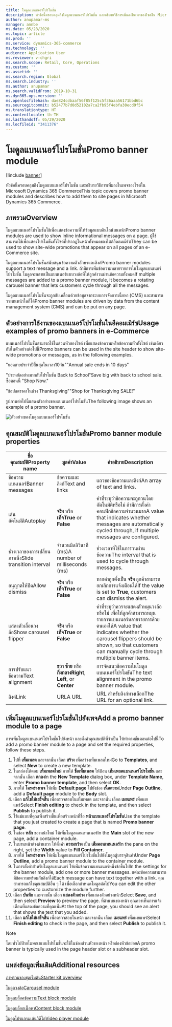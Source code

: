 ```yaml
---
title: โมดูลแบนเนอร์โปรโมชั่น
description: หัวข้อนี้ครอบคลุมถึงโมดูลแบนเนอร์โปรโมชั่น และอธิบายวิธีการเพิ่มลงในเพจของไซต์ใน Microsoft Dynamics 365 Commerce
author: anupamar-ms
manager: annbe
ms.date: 05/28/2020
ms.topic: article
ms.prod: ''
ms.service: dynamics-365-commerce
ms.technology: ''
audience: Application User
ms.reviewer: v-chgri
ms.search.scope: Retail, Core, Operations
ms.custom: ''
ms.assetid: ''
ms.search.region: Global
ms.search.industry: ''
ms.author: anupamar
ms.search.validFrom: 2019-10-31
ms.dyn365.ops.version: ''
ms.openlocfilehash: dae824cdbaaf56f85f125c5f36aaa56171bbd6bc
ms.sourcegitcommit: b52477b7d0d52102a7ca2fb95f4ebfa30ecd9f54
ms.translationtype: HT
ms.contentlocale: th-TH
ms.lasthandoff: 05/29/2020
ms.locfileid: "3411376"
---
```

# <a name="promo-banner-module"></a><span data-ttu-id="bb364-103">โมดูลแบนเนอร์โปรโมชั่น</span><span class="sxs-lookup"><span data-stu-id="bb364-103">Promo banner module</span></span>

[!include [banner](includes/banner.md)]

<span data-ttu-id="bb364-104">หัวข้อนี้ครอบคลุมถึงโมดูลแบนเนอร์โปรโมชั่น และอธิบายวิธีการเพิ่มลงในเพจของไซต์ใน Microsoft Dynamics 365 Commerce</span><span class="sxs-lookup"><span data-stu-id="bb364-104">This topic covers promo banner modules and describes how to add them to site pages in Microsoft Dynamics 365 Commerce.</span></span>

## <a name="overview"></a><span data-ttu-id="bb364-105">ภาพรวม</span><span class="sxs-lookup"><span data-stu-id="bb364-105">Overview</span></span>

<span data-ttu-id="bb364-106">โมดูลแบนเนอร์โปรโมชั่นใช้เพื่อแสดงข้อความที่ให้ข้อมูลแบบอินไลน์บนหน้า</span><span class="sxs-lookup"><span data-stu-id="bb364-106">Promo banner modules are used to show inline informational messages on a page.</span></span> <span data-ttu-id="bb364-107">ผู้ใช้สามารถใช้เพื่อแสดงโปรโมชันทั้งไซต์ที่ปรากฏในหน้าทั้งหมดของไซต์อีคอมเมิร์ซ</span><span class="sxs-lookup"><span data-stu-id="bb364-107">They can be used to show site-wide promotions that appear on all pages of an e-Commerce site.</span></span> 

<span data-ttu-id="bb364-108">โมดูลแบนเนอร์โปรโมชั่นสนับสนุนข้อความตัวอักษรและลิงค์</span><span class="sxs-lookup"><span data-stu-id="bb364-108">Promo banner modules support a text message and a link.</span></span> <span data-ttu-id="bb364-109">ถ้ามีการเพิ่มข้อความหลายรายการในโมดูลแบนเนอร์โปรโมชั่น โมดูลจะกลายเป็นแบนเนอร์แบบวงล้อที่ให้ลูกค้าวนผ่านข้อความทั้งหมด</span><span class="sxs-lookup"><span data-stu-id="bb364-109">If multiple messages are added to a promo banner module, it becomes a rotating carousel banner that lets customers cycle through all the messages.</span></span> 

<span data-ttu-id="bb364-110">โมดูลแบนเนอร์โปรโมชั่นจะถูกขับเคลื่อนด้วยข้อมูลจากระบบการจัดการเนื้อหา (CMS) และสามารถวางบนหน้าใดก็ได้</span><span class="sxs-lookup"><span data-stu-id="bb364-110">Promo banner modules are driven by data from the content management system (CMS) and can be put on any page.</span></span>

## <a name="usage-examples-of-promo-banners-in-e-commerce"></a><span data-ttu-id="bb364-111">ตัวอย่างการใช้งานของแบนเนอร์โปรโมชั่นในอีคอมเมิร์ซ</span><span class="sxs-lookup"><span data-stu-id="bb364-111">Usage examples of promo banners in e-Commerce</span></span>

<span data-ttu-id="bb364-112">แบนเนอร์โปรโมชั่นสามารถใช้ในส่วนหัวของไซต์ เพื่อแสดงข้อความหรือข้อความทั่วทั้งไซต์ เช่นเดียวกับในตัวอย่างต่อไปนี้</span><span class="sxs-lookup"><span data-stu-id="bb364-112">Promo banners can be used in the site header to show site-wide promotions or messages, as in the following examples.</span></span>

<span data-ttu-id="bb364-113">"ยอดขายประจำปีสิ้นสุดในเวลา10วัน"</span><span class="sxs-lookup"><span data-stu-id="bb364-113">"Annual sale ends in 10 days"</span></span>

<span data-ttu-id="bb364-114">"ประหยัดอย่างมากกับโปรโมชัน Back to School</span><span class="sxs-lookup"><span data-stu-id="bb364-114">"Save big with back to school sale.</span></span> <span data-ttu-id="bb364-115">ซื้อตอนนี้ "</span><span class="sxs-lookup"><span data-stu-id="bb364-115">Shop Now."</span></span>

<span data-ttu-id="bb364-116">"ช้อปลดราคาในช่วง Thanksgiving"</span><span class="sxs-lookup"><span data-stu-id="bb364-116">"Shop for Thanksgiving SALE!"</span></span> 

<span data-ttu-id="bb364-117">รูปภาพต่อไปนี้แสดงตัวอย่างของแบนเนอร์โปรโมชัน</span><span class="sxs-lookup"><span data-stu-id="bb364-117">The following image shows an example of a promo banner.</span></span>

![ตัวอย่างของโมดูลแบนเนอร์โปรโมชัน](./media/ecommerce-Promobanner.PNG)

## <a name="promo-banner-module-properties"></a><span data-ttu-id="bb364-119">คุณสมบัติโมดูลแบนเนอร์โปรโมชั่น</span><span class="sxs-lookup"><span data-stu-id="bb364-119">Promo banner module properties</span></span>

| <span data-ttu-id="bb364-120">ชื่อคุณสมบัติ</span><span class="sxs-lookup"><span data-stu-id="bb364-120">Property name</span></span>             | <span data-ttu-id="bb364-121">มูลค่า</span><span class="sxs-lookup"><span data-stu-id="bb364-121">Value</span></span>                              | <span data-ttu-id="bb364-122">คำอธิบาย</span><span class="sxs-lookup"><span data-stu-id="bb364-122">Description</span></span> |
|---------------------------|------------------------------------|-------------|
| <span data-ttu-id="bb364-123">ข้อความแบนเนอร์</span><span class="sxs-lookup"><span data-stu-id="bb364-123">Banner messages</span></span>           | <span data-ttu-id="bb364-124">ข้อความและลิงก์</span><span class="sxs-lookup"><span data-stu-id="bb364-124">Text and links</span></span>                     | <span data-ttu-id="bb364-125">แถวของข้อความและลิงก์</span><span class="sxs-lookup"><span data-stu-id="bb364-125">An array of text and links.</span></span> |
| <span data-ttu-id="bb364-126">เล่นอัตโนมัติ</span><span class="sxs-lookup"><span data-stu-id="bb364-126">Autoplay</span></span>                  | <span data-ttu-id="bb364-127">**จริง** หรือ **เท็จ**</span><span class="sxs-lookup"><span data-stu-id="bb364-127">**True** or **False**</span></span>              | <span data-ttu-id="bb364-128">ค่าที่ระบุว่าข้อความจะถูกวนโดยอัตโนมัติหรือไม่ ถ้ามีการตั้งค่าคอนฟิกข้อความจำนวนมาก</span><span class="sxs-lookup"><span data-stu-id="bb364-128">A value that indicates whether messages are automatically cycled through, if multiple messages are configured.</span></span> |
| <span data-ttu-id="bb364-129">ช่วงเวลาของการเปลี่ยนภาพนิ่ง</span><span class="sxs-lookup"><span data-stu-id="bb364-129">Slide transition interval</span></span> | <span data-ttu-id="bb364-130">จำนวนมิลลิวินาที (ms)</span><span class="sxs-lookup"><span data-stu-id="bb364-130">A number of milliseconds (ms)</span></span>      | <span data-ttu-id="bb364-131">ช่วงเวลาที่ใช้ในการวนผ่านข้อความ</span><span class="sxs-lookup"><span data-stu-id="bb364-131">The interval that is used to cycle through messages.</span></span> |
| <span data-ttu-id="bb364-132">อนุญาตให้ปิด</span><span class="sxs-lookup"><span data-stu-id="bb364-132">Allow dismiss</span></span>             | <span data-ttu-id="bb364-133">**จริง** หรือ **เท็จ**</span><span class="sxs-lookup"><span data-stu-id="bb364-133">**True** or **False**</span></span>              | <span data-ttu-id="bb364-134">หากค่าถูกตั้งเป็น **จริง** ลูกค้าสามารถยกเลิกการแจ้งเตือนได้</span><span class="sxs-lookup"><span data-stu-id="bb364-134">If the value is set to **True**, customers can dismiss the alert.</span></span> |
| <span data-ttu-id="bb364-135">แสดงตัวเลื่อนวงล้อ</span><span class="sxs-lookup"><span data-stu-id="bb364-135">Show carousel flipper</span></span>     | <span data-ttu-id="bb364-136">**จริง** หรือ **เท็จ**</span><span class="sxs-lookup"><span data-stu-id="bb364-136">**True** or **False**</span></span>              | <span data-ttu-id="bb364-137">ค่าที่ระบุว่าควรจะแสดงตัวหมุนวงล้อหรือไม่ เพื่อให้ลูกค้าสามารถหมุนรายการแบนเนอร์หลายรายการด้วยตนเองได้</span><span class="sxs-lookup"><span data-stu-id="bb364-137">A value that indicates whether the carousel flippers should be shown, so that customers can manually cycle through multiple banner items.</span></span> |
| <span data-ttu-id="bb364-138">การปรับแนวข้อความ</span><span class="sxs-lookup"><span data-stu-id="bb364-138">Text alignment</span></span>            | <span data-ttu-id="bb364-139">**ขวา** **ซ้าย** หรือ **กึ่งกลาง**</span><span class="sxs-lookup"><span data-stu-id="bb364-139">**Right**, **Left**, or **Center**</span></span> | <span data-ttu-id="bb364-140">การจัดแนวข้อความในโมดูลแบนเนอร์โปรโมชัน</span><span class="sxs-lookup"><span data-stu-id="bb364-140">The text alignment in the promo banner module.</span></span> |
| <span data-ttu-id="bb364-141">ลิงค์</span><span class="sxs-lookup"><span data-stu-id="bb364-141">Link</span></span>                      | <span data-ttu-id="bb364-142">URL</span><span class="sxs-lookup"><span data-stu-id="bb364-142">A URL</span></span>                              | <span data-ttu-id="bb364-143">URL สำหรับลิงก์ทางเลือก</span><span class="sxs-lookup"><span data-stu-id="bb364-143">The URL for an optional link.</span></span> |

## <a name="add-a-promo-banner-module-to-a-page"></a><span data-ttu-id="bb364-144">เพิ่มโมดูลแบนเนอร์โปรโมชั่นไปยังเพจ</span><span class="sxs-lookup"><span data-stu-id="bb364-144">Add a promo banner module to a page</span></span> 

<span data-ttu-id="bb364-145">การเพิ่มโมดูลแบนเนอร์โปรโมชั่นไปยังหน้า และตั้งค่าคุณสมบัติที่จำเป็น ให้ทำตามขั้นตอนต่อไปนี้</span><span class="sxs-lookup"><span data-stu-id="bb364-145">To add a promo banner module to a page and set the required properties, follow these steps.</span></span>

1. <span data-ttu-id="bb364-146">ไปที่ **เท็มเพลต** และจากนั้น เลือก **สร้าง** เพื่อสร้างเท็มเพลตใหม่</span><span class="sxs-lookup"><span data-stu-id="bb364-146">Go to **Templates**, and select **New** to create a new template.</span></span>
1. <span data-ttu-id="bb364-147">ในกล่องโต้ตอบ **เท็มเพลตใหม่** ภายใต้ **ชื่อเท็มเพลต** ให้ป้อน **เท็มเพลตแบนเนอร์โปรโมชั่น** และจากนั้น เลือก **ตกลง**</span><span class="sxs-lookup"><span data-stu-id="bb364-147">In the **New Template** dialog box, under **Template Name**, enter **Promo banner template**, and then select **OK**.</span></span>
1. <span data-ttu-id="bb364-148">ภายใต้ **โครงร่างเพจ** ให้เพิ่ม **Default page** ไปยังช่อง **เนื้อความ**</span><span class="sxs-lookup"><span data-stu-id="bb364-148">Under **Page Outline**, add a **Default page** module to the **Body** slot.</span></span> 
1. <span data-ttu-id="bb364-149">เลือก **แก้ไขให้เสร็จสิ้น** เพื่อตรวจสอบในเท็มเพลต และจากนั้น เลือก **เผยแพร่** เพื่อเผยแพร่</span><span class="sxs-lookup"><span data-stu-id="bb364-149">Select **Finish editing** to check in the template, and then select **Publish** to publish it.</span></span> 
1. <span data-ttu-id="bb364-150">ใช้แม่แบบที่คุณเพิ่งสร้างขึ้นเพื่อสร้างหน้าที่ชื่อ **หน้าแบนเนอร์โปรโมชั่น**</span><span class="sxs-lookup"><span data-stu-id="bb364-150">Use the template that you just created to create a page that is named **Promo banner page**.</span></span> 
1. <span data-ttu-id="bb364-151">ในช่อง **หลัก** ของหน้าใหม่ ให้เพิ่มโมดูลคอนเทนเนอร์</span><span class="sxs-lookup"><span data-stu-id="bb364-151">In the **Main** slot of the new page, add a container module.</span></span> 
1. <span data-ttu-id="bb364-152">ในบานหน้าต่างด้านขวา ให้ตั้งค่า **ความกว้าง** เป็น **เต็มคอนเทนเนอร์**</span><span class="sxs-lookup"><span data-stu-id="bb364-152">In the pane on the right, set the **Width** value to **Fill Container**.</span></span>
1. <span data-ttu-id="bb364-153">ภายใต้ **โครงร่างเพจ** ให้เพิ่มโมดูลแบนเนอร์โปรโมชั่นไปยังโมดูลตู้บรรจุสินค้า</span><span class="sxs-lookup"><span data-stu-id="bb364-153">Under **Page Outline**, add a promo banner module to the container module.</span></span>
1. <span data-ttu-id="bb364-154">ในการตั้งค่าสำหรับโมดูลแบนเนอร์ ให้เพิ่มข้อความแบนเนอร์หนึ่งข้อขึ้นไป</span><span class="sxs-lookup"><span data-stu-id="bb364-154">In the settings for the banner module, add one or more banner messages.</span></span> <span data-ttu-id="bb364-155">แต่ละข้อความสามารถมีข้อความพร้อมกับลิงก์ได้</span><span class="sxs-lookup"><span data-stu-id="bb364-155">Each message can have text together with a link.</span></span> <span data-ttu-id="bb364-156">คุณสามารถแก้ไขคุณสมบัติอื่น ๆ ได้ เพื่อเลือกกำหนดโมดูลต่อไป</span><span class="sxs-lookup"><span data-stu-id="bb364-156">You can edit the other properties to customize the module further.</span></span>
1. <span data-ttu-id="bb364-157">เลือก **บันทึก** และจากนั้น เลือก **แสดงตัวอย่าง** เพื่อแสดงตัวอย่างหน้า</span><span class="sxs-lookup"><span data-stu-id="bb364-157">Select **Save**, and then select **Preview** to preview the page.</span></span> <span data-ttu-id="bb364-158">ที่ด้านบนของหน้า คุณควรเห็นการแจ้งเตือนที่แสดงข้อความที่คุณเพิ่ม</span><span class="sxs-lookup"><span data-stu-id="bb364-158">At the top of the page, you should see an alert that shows the text that you added.</span></span>
1. <span data-ttu-id="bb364-159">เลือก **แก้ไขให้เสร็จสิ้น** เพื่อตรวจสอบในหน้า และจากนั้น เลือก **เผยแพร่** เพื่อเผยแพร่</span><span class="sxs-lookup"><span data-stu-id="bb364-159">Select **Finish editing** to check in the page, and then select **Publish** to publish it.</span></span>

> [!NOTE]
> <span data-ttu-id="bb364-160">โดยทั่วไปป้ายโฆษณาแบบโปรโมชั่นจะใช้ในช่องส่วนหัวของหน้า หรือช่องหัวข้อย่อย</span><span class="sxs-lookup"><span data-stu-id="bb364-160">A promo banner is typically used in the page header slot or a subheader slot.</span></span>


## <a name="additional-resources"></a><span data-ttu-id="bb364-161">แหล่งข้อมูลเพิ่มเติม</span><span class="sxs-lookup"><span data-stu-id="bb364-161">Additional resources</span></span>

[<span data-ttu-id="bb364-162">ภาพรวมของชุดเริ่มต้น</span><span class="sxs-lookup"><span data-stu-id="bb364-162">Starter kit overview</span></span>](starter-kit-overview.md)

[<span data-ttu-id="bb364-163">โมดูลวงล้อ</span><span class="sxs-lookup"><span data-stu-id="bb364-163">Carousel module</span></span>](add-carousel.md)

[<span data-ttu-id="bb364-164">โมดูลบล็อคข้อความ</span><span class="sxs-lookup"><span data-stu-id="bb364-164">Text block module</span></span>](add-content-rich-block.md)

[<span data-ttu-id="bb364-165">โมดูลบล็อกเนื้อหา</span><span class="sxs-lookup"><span data-stu-id="bb364-165">Content block module</span></span>](add-hero-module.md)

[<span data-ttu-id="bb364-166">โมดูลโปรแกรมเล่นวิดีโอ</span><span class="sxs-lookup"><span data-stu-id="bb364-166">Video player module</span></span>](add-video-player.md)
